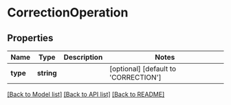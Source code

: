 # CorrectionOperation

## Properties
Name | Type | Description | Notes
------------ | ------------- | ------------- | -------------
**type** | **string** |  | [optional] [default to 'CORRECTION']

[[Back to Model list]](../../README.md#documentation-for-models) [[Back to API list]](../../README.md#documentation-for-api-endpoints) [[Back to README]](../../README.md)

